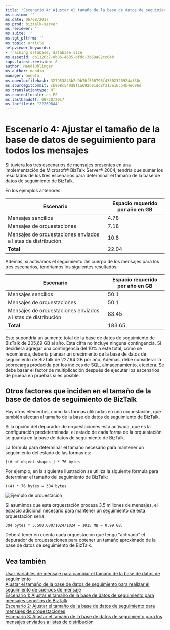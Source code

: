 ```yaml
---
title: 'Escenario 4: Ajustar el tamaño de la base de datos de seguimiento para todos los mensajes | Documentos de Microsoft'
ms.custom: ''
ms.date: 06/08/2017
ms.prod: biztalk-server
ms.reviewer: ''
ms.suite: ''
ms.tgt_pltfrm: ''
ms.topic: article
helpviewer_keywords:
- Tracking database, database size
ms.assetid: db1126c7-0b86-4635-bfdc-3b69a82cc64b
caps.latest.revision: 8
author: MandiOhlinger
ms.author: mandia
manager: anneta
ms.openlocfilehash: 327953843b2d9b70f500796f43302320924a330c
ms.sourcegitcommit: cb908c540d8f1a692d01dc8f313e16cb4b4e696d
ms.translationtype: MT
ms.contentlocale: es-ES
ms.lasthandoff: 09/20/2017
ms.locfileid: "22269844"
---
```

# <a name="scenario-4-sizing-the-tracking-database-for-all-messages"></a>Escenario 4: Ajustar el tamaño de la base de datos de seguimiento para todos los mensajes
Si tuviera los tres escenarios de mensajes presentes en una implementación de Microsoft® BizTalk Server® 2004, tendría que sumar los resultados de los tres escenarios para determinar el tamaño de la base de datos de seguimiento de BizTalk.  
  
 En los ejemplos anteriores:  
  
|Escenario|Espacio requerido por año en GB|  
|--------------|-------------------------------------|  
|Mensajes sencillos|4.78|  
|Mensajes de orquestaciones|7.18|  
|Mensajes de orquestaciones enviados a listas de distribución|10.8|  
|**Total**|22.04|  
  
 Además, si activamos el seguimiento del cuerpo de los mensajes para los tres escenarios, tendríamos los siguientes resultados:  
  
|Escenario|Espacio requerido por año en GB|  
|--------------|-------------------------------------|  
|Mensajes sencillos|50.1|  
|Mensajes de orquestaciones|50.1|  
|Mensajes de orquestaciones enviados a listas de distribución|83.45|  
|**Total**|183.65|  
  
 Esto supondría un aumento total de la base de datos de seguimiento de BizTalk de 205,69 GB al año. Esta cifra no incluye ninguna contingencia. Si decidiera agregar una contingencia del 10% a este total, como se recomienda, debería planear un crecimiento de la base de datos de seguimiento de BizTalk de 227,94 GB por año. Además, debe considerar la sobrecarga producida por los índices de SQL, almacenamiento, etcetera. Se debe basar el factor de multiplicación después de ejecutar los escenarios de prueba en pruebas si es posible.  
  
## <a name="other-factors-affecting-biztalk-tracking-database-size"></a>Otros factores que inciden en el tamaño de la base de datos de seguimiento de BizTalk  
 Hay otros elementos, como las formas utilizadas en una orquestación, que también afectan al tamaño de la base de datos de seguimiento de BizTalk.  
  
 Si la opción del depurador de orquestaciones está activada, que es la configuración predeterminada, el estado de cada forma de la orquestación se guarda en la base de datos de seguimiento de BizTalk.  
  
 La fórmula para determinar el tamaño necesario para mantener un seguimiento del estado de las formas es:  
  
```  
[(# of object shapes ] * 76 bytes  
```  
  
 Por ejemplo, en la siguiente ilustración se utiliza la siguiente fórmula para determinar el tamaño del seguimiento de BizTalk:  
  
```  
((4) * 76 bytes = 304 bytes  
```  
  
 ![Ejemplo de orquestación](../core/media/sample-orchestration.gif "Sample_orchestration")  
  
 Si asumimos que esta orquestación procesa 3,5 millones de mensajes, el espacio adicional necesario para mantener un seguimiento de esta orquestación sería:  
  
```  
304 bytes * 3,500,000/1024/1024 = 1015 MB ~ 0.99 GB.  
```  
  
 Deberá tener en cuenta cada orquestación que tenga "activado" el depurador de orquestaciones para obtener un tamaño aproximado de la base de datos de seguimiento de BizTalk.  
  
## <a name="see-also"></a>Vea también  
 [Usar Variables de mensaje para cambiar el tamaño de la base de datos de seguimiento](../core/using-message-variables-to-size-the-tracking-database.md)   
 [Ajustar el tamaño de la base de datos de seguimiento para realizar el seguimiento de cuerpos de mensaje](../core/sizing-the-tracking-database-to-track-message-bodies.md)   
 [Escenario 1: Ajustar el tamaño de la base de datos de seguimiento para mensajes sencillos de BizTalk](../core/scenario-1-sizing-the-tracking-database-for-simple-biztalk-messages.md)   
 [Escenario 2: Ajustar el tamaño de la base de datos de seguimiento para mensajes de orquestaciones](../core/scenario-2-sizing-the-tracking-database-for-messages-in-orchestrations.md)   
 [Escenario 3: Ajustar el tamaño de la base de datos de seguimiento para los mensajes enviados a listas de distribución](../core/scenario-3-size-the-tracking-database-for-messages-sent-to-distribution-lists.md)